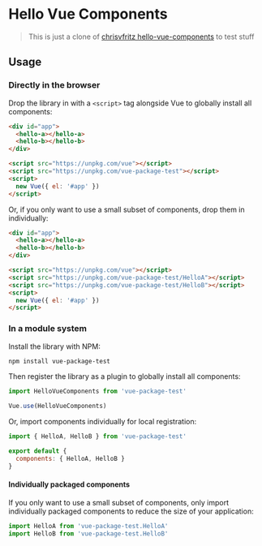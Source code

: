 # Hello Vue Components

> This is just a clone of [chrisvfritz hello-vue-components](https://github.com/chrisvfritz/hello-vue-components) to test stuff

## Usage

### Directly in the browser

Drop the library in with a `<script>` tag alongside Vue to globally install all components:

```html
<div id="app">
  <hello-a></hello-a>
  <hello-b></hello-b>
</div>

<script src="https://unpkg.com/vue"></script>
<script src="https://unpkg.com/vue-package-test"></script>
<script>
  new Vue({ el: '#app' })
</script>
```

Or, if you only want to use a small subset of components, drop them in individually:

```html
<div id="app">
  <hello-a></hello-a>
  <hello-b></hello-b>
</div>

<script src="https://unpkg.com/vue"></script>
<script src="https://unpkg.com/vue-package-test/HelloA"></script>
<script src="https://unpkg.com/vue-package-test/HelloB"></script>
<script>
  new Vue({ el: '#app' })
</script>
```

### In a module system

Install the library with NPM:

```bash
npm install vue-package-test
```

Then register the library as a plugin to globally install all components:

```js
import HelloVueComponents from 'vue-package-test'

Vue.use(HelloVueComponents)
```

Or, import components individually for local registration:

```js
import { HelloA, HelloB } from 'vue-package-test'

export default {
  components: { HelloA, HelloB }
}
```

#### Individually packaged components

If you only want to use a small subset of components, only import individually packaged components to reduce the size of your application:

```js
import HelloA from 'vue-package-test.HelloA'
import HelloB from 'vue-package-test.HelloB'
```
